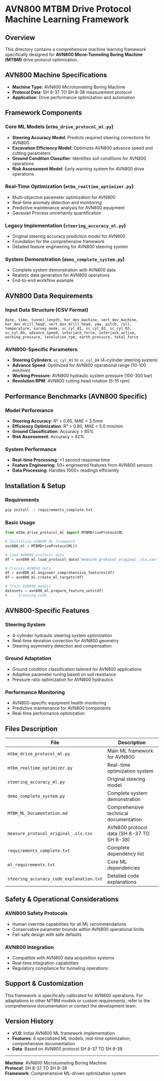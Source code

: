 # AVN800 MTBM Drive Protocol Machine Learning Framework

## Overview

This directory contains a comprehensive machine learning framework specifically designed for **AVN800 Micro-Tunneling Boring Machine (MTBM)** drive protocol optimization.

## AVN800 Machine Specifications

- **Machine Type**: AVN800 Microtunneling Boring Machine
- **Protocol Data**: SH 8-37 TO SH 8-38 measurement protocol
- **Application**: Drive performance optimization and automation

## Framework Components

### Core ML Models (`mtbm_drive_protocol_ml.py`)
- **Steering Accuracy Model**: Predicts required steering corrections for AVN800
- **Excavation Efficiency Model**: Optimizes AVN800 advance speed and cutting parameters
- **Ground Condition Classifier**: Identifies soil conditions for AVN800 operations
- **Risk Assessment Model**: Early warning system for AVN800 drive operations

### Real-Time Optimization (`mtbm_realtime_optimizer.py`)
- Multi-objective parameter optimization for AVN800
- Real-time anomaly detection and monitoring
- Predictive maintenance analysis for AVN800 equipment
- Gaussian Process uncertainty quantification

### Legacy Implementation (`steering_accuracy_ml.py`)
- Original steering accuracy prediction model for AVN800
- Foundation for the comprehensive framework
- Detailed feature engineering for AVN800 steering system

### System Demonstration (`demo_complete_system.py`)
- Complete system demonstration with AVN800 data
- Realistic data generation for AVN800 operations
- End-to-end workflow example

## AVN800 Data Requirements

### Input Data Structure (CSV Format)
```
date, time, tunnel_length, hor_dev_machine, vert_dev_machine,
hor_dev_drill_head, vert_dev_drill_head, yaw, pitch, roll,
temperature, survey_mode, sc_cyl_01, sc_cyl_02, sc_cyl_03,
sc_cyl_04, advance_speed, interjack_force, interjack_active,
working_pressure, revolution_rpm, earth_pressure, total_force
```

### AVN800-Specific Parameters
- **Steering Cylinders**: `sc_cyl_01` to `sc_cyl_04` (4-cylinder steering system)
- **Advance Speed**: Optimized for AVN800 operational range (10-100 mm/min)
- **Working Pressure**: AVN800 hydraulic system pressure (100-300 bar)
- **Revolution RPM**: AVN800 cutting head rotation (5-15 rpm)

## Performance Benchmarks (AVN800 Specific)

### Model Performance
- **Steering Accuracy**: R² > 0.85, MAE < 3.5mm
- **Efficiency Optimization**: R² > 0.80, MAE < 5.0 mm/min
- **Ground Classification**: Accuracy > 85%
- **Risk Assessment**: Accuracy > 82%

### System Performance
- **Real-time Processing**: <1 second response time
- **Feature Engineering**: 50+ engineered features from AVN800 sensors
- **Data Processing**: Handles 1000+ readings efficiently

## Installation & Setup

### Requirements
```bash
pip install -r requirements_complete.txt
```

### Basic Usage
```python
from mtbm_drive_protocol_ml import MTBMDriveProtocolML

# Initialize AVN800 ML framework
avn800_ml = MTBMDriveProtocolML()

# Load AVN800 protocol data
df = avn800_ml.load_protocol_data('measure_protocol_original_.xls.csv')

# Process AVN800 data
df = avn800_ml.engineer_comprehensive_features(df)
df = avn800_ml.create_ml_targets(df)

# Train AVN800 models
datasets = avn800_ml.prepare_feature_sets(df)
# ... training code
```

## AVN800-Specific Features

### Steering System
- 4-cylinder hydraulic steering system optimization
- Real-time deviation correction for AVN800 geometry
- Steering asymmetry detection and compensation

### Ground Adaptation
- Ground condition classification tailored for AVN800 applications
- Adaptive parameter tuning based on soil resistance
- Pressure ratio optimization for AVN800 hydraulics

### Performance Monitoring
- AVN800-specific equipment health monitoring
- Predictive maintenance for AVN800 components
- Real-time performance optimization

## Files Description

| File | Description |
|------|-------------|
| `mtbm_drive_protocol_ml.py` | Main ML framework for AVN800 |
| `mtbm_realtime_optimizer.py` | Real-time optimization system |
| `steering_accuracy_ml.py` | Original steering model |
| `demo_complete_system.py` | Complete system demonstration |
| `MTBM_ML_Documentation.md` | Comprehensive technical documentation |
| `measure_protocol_original_.xls.csv` | AVN800 protocol data (SH 8-37 TO SH 8-38) |
| `requirements_complete.txt` | Complete dependency list |
| `ml_requirements.txt` | Core ML dependencies |
| `steering_accuracy_code_explanation.txt` | Detailed code explanations |

## Safety & Operational Considerations

### AVN800 Safety Protocols
- Human override capabilities for all ML recommendations
- Conservative parameter bounds within AVN800 operational limits
- Fail-safe design with safe defaults

### AVN800 Integration
- Compatible with AVN800 data acquisition systems
- Real-time integration capabilities
- Regulatory compliance for tunneling operations

## Support & Customization

This framework is specifically calibrated for AVN800 operations. For adaptations to other MTBM models or custom requirements, refer to the comprehensive documentation or contact the development team.

## Version History

- **v1.0**: Initial AVN800 ML framework implementation
- **Features**: 4 specialized ML models, real-time optimization, comprehensive documentation
- **Data**: Based on AVN800 protocol SH 8-37 TO SH 8-38

---

**Machine**: AVN800 Microtunneling Boring Machine  
**Protocol**: SH 8-37 TO SH 8-38  
**Framework**: Comprehensive ML-driven optimization system